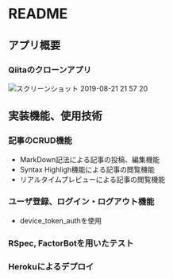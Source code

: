# README
## アプリ概要
### Qiitaのクローンアプリ
![スクリーンショット 2019-08-21 21 57 20](https://user-images.githubusercontent.com/50393689/63434443-0d445f80-c460-11e9-9154-505e5a59197d.png)
## 実装機能、使用技術
### 記事のCRUD機能 
- MarkDown記法による記事の投稿、編集機能
- Syntax Highligh機能による記事の閲覧機能
- リアルタイムプレビューによる記事の閲覧機能
  
### ユーザ登録、ログイン・ログアウト機能
- device_token_authを使用
### RSpec, FactorBotを用いたテスト
### Herokuによるデプロイ
